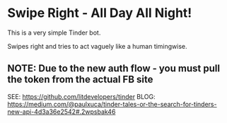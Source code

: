 # Swipe Right - All Day All Night!
This is a very simple Tinder bot.

Swipes right and tries to act vaguely like a human timingwise.

## NOTE: Due to the new auth flow - you must pull the token from the actual FB site
SEE: https://github.com/litdevelopers/tinder
BLOG: https://medium.com/@paulxuca/tinder-tales-or-the-search-for-tinders-new-api-4d3a36e2542#.2wpsbak46

